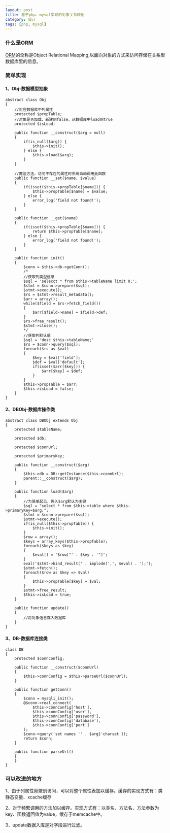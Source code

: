 ```yaml
---
layout: post
title: 基于php、mysql实现的对象关系映射
category: 设计
tags: [php, mysql]
---
```


### 什么是ORM
[ORM](http://en.wikipedia.org/wiki/Object-relational_mapping)的全称是Object Relational Mapping,以面向对象的方式来访问存储在关系型数据库里的信息。

### 简单实现

#### 1、Obj-数据模型抽象

	abstract class Obj
	{
		//对应数据库中列属性
		protected $propTable;
		//对象是否加载，新建则false，从数据库中load则true
		protected $isLoad;

		public function __construct($arg = null)
		{
			if(is_null($arg)) {
				$this->init();
			} else {
				$this->load($arg);
			}
		}

		//魔法方法，访问不存在的属性时系统自动调用此函数
		public function __set($name, $value)
		{
			if(isset($this->propTable[$name])) {
				$this->propTable[$name] = $value;
			} else {
				error_log('field not found!');
			}
		}

		public function __get($name)
		{
			if(isset($this->propTable[$name])) {
				return $this->propTable[$name];
			} else {
				error_log('field not found!');
			}
		}

		public function init()
		{
			$conn = $this->db->getConn();
			/*
			//获取列类型信息
			$sql = 'selecct * from $this->tableName limit 0;';
			$stmt = $conn->prepare($sql);
			$stmt->execute();
			$rs = $stmt->result_metadata(); 
			$arr = array();
			while($field = $rs->fetch_field())
			{
				$arr[$field->name] = $field->def;
			}
			$rs->free_result();
			$stmt->close();
			*/
			//获取列默认值
			$sql = 'desc $this->tableName;'
			$rs = $conn->query($sql); 
			foreach($rs as $val)
			{
				$key = $val['field'];
				$def = $val['default'];
				if(isset($arr[$key])) {
					$arr[$key] = $def;
				}
			}
			$this->propTable = $arr;
			$this->isLoad = false;
		}
	}

#### 2、DBObj-数据库操作类

	abstract class DBObj extends Obj
	{
		protected $tableName;

		protected $db;

		protected $connUrl;

		protected $primaryKey;

		public function __construct($arg)
		{
			$this->db = DB::getInstance($this->connUrl);
			parent::__construct($arg);
		}

		public function load($arg)
		{
			//为简单起见，传入$arg默认为主键
			$sql = "select * from $this->table where $this->primaryKey=$arg;";
			$stmt = $conn->prepare($sql);
			$stmt->execute();
			if(is_null($this->propTable)) {
				$this->init();
			}
			$row = array();
			$keys = array_keys($this->propTable);
			foreach($keys as $key)
			{
				$eval[] = '$row["' . $key . '"]';
			}
			eval('$stmt->bind_result(' . implode(',', $eval) . ');');
			$stmt->fetch();
			foreach($row as $key => $val)
			{
				$this->propTable[$key] = $val;
			}
			$stmt->free_result;
			$this->isLoad = true;
		}

		public function update()
		{
			//将对象信息存入数据库
		}
	}

#### 3、DB-数据库连接类
	
	class DB
	{
		protected $connConfig;

		public function __construct($connUrl)
		{
			$this->connConfig = $this->parseUrl($connUrl);
		}

		public function getConn()
		{
			$conn = mysqli_init();
			@$conn->real_connect(
				$this->connConfig['host'],
				$this->connConfig['user'], 
				$this->connConfig['password'],
				$this->connConfig['database'],
				$this->connConfig['port']
			);
			$conn->query('set names '' . $arg['charset']);
			return $conn;
		}

		public function parseUrl()
		{
		}
	}

### 可以改进的地方

1、由于列属性频繁别访问，可以对整个属性表加以缓存。缓存的实现方式有：类静态变量、xcache缓存

2、对于频繁调用的方法加以缓存。实现方式有：以类名、方法名、方法参数为key、函数返回值为value，缓存于memcache中。

3、update数据入库是对字段进行过滤。
